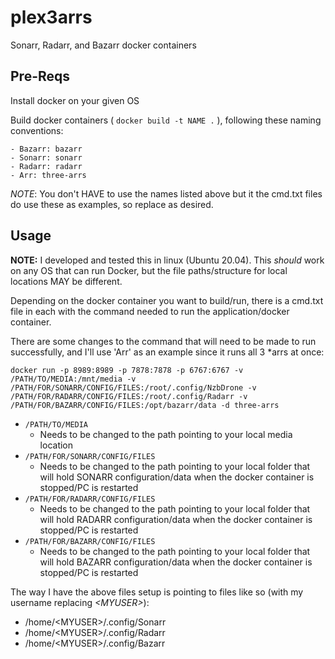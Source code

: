 # plex3arrs

Sonarr, Radarr, and Bazarr docker containers


## Pre-Reqs

Install docker on your given OS

Build docker containers ( `docker build -t NAME .` ), following these naming conventions:

	- Bazarr: bazarr
	- Sonarr: sonarr
	- Radarr: radarr
	- Arr: three-arrs

*NOTE*: You don't HAVE to use the names listed above but it the cmd.txt files do use these as examples, so replace as desired.

## Usage

**NOTE:** I developed and tested this in linux (Ubuntu 20.04). This *should* work on any OS that can run Docker, but the file paths/structure for local locations MAY be different.

Depending on the docker container you want to build/run, there is a cmd.txt file in each with the command needed to run the application/docker container. 

There are some changes to the command that will need to be made to run successfully, and I'll use 'Arr' as an example since it runs all 3 \*arrs at once:

`docker run -p 8989:8989 -p 7878:7878 -p 6767:6767 -v /PATH/TO/MEDIA:/mnt/media -v /PATH/FOR/SONARR/CONFIG/FILES:/root/.config/NzbDrone -v /PATH/FOR/RADARR/CONFIG/FILES:/root/.config/Radarr -v /PATH/FOR/BAZARR/CONFIG/FILES:/opt/bazarr/data -d three-arrs`

- `/PATH/TO/MEDIA`
  - Needs to be changed to the path pointing to your local media location
- `/PATH/FOR/SONARR/CONFIG/FILES`
  - Needs to be changed to the path pointing to your local folder that will hold SONARR configuration/data when the docker container is stopped/PC is restarted
- `/PATH/FOR/RADARR/CONFIG/FILES`
  - Needs to be changed to the path pointing to your local folder that will hold RADARR configuration/data when the docker container is stopped/PC is restarted
- `/PATH/FOR/BAZARR/CONFIG/FILES`
  - Needs to be changed to the path pointing to your local folder that will hold BAZARR configuration/data when the docker container is stopped/PC is restarted

The way I have the above files setup is pointing to files like so (with my username replacing *\<MYUSER\>*):

- /home/\<MYUSER\>/.config/Sonarr
- /home/\<MYUSER\>/.config/Radarr
- /home/\<MYUSER\>/.config/Bazarr
	
